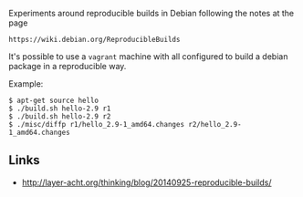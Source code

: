 Experiments around reproducible builds in Debian following the notes
at the page

    https://wiki.debian.org/ReproducibleBuilds

It's possible to use a ``vagrant`` machine with all configured to build
a debian package in a reproducible way.

Example:

    $ apt-get source hello
    $ ./build.sh hello-2.9 r1
    $ ./build.sh hello-2.9 r2
    $ ./misc/diffp r1/hello_2.9-1_amd64.changes r2/hello_2.9-1_amd64.changes

Links
-----

 - http://layer-acht.org/thinking/blog/20140925-reproducible-builds/
